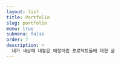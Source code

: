 ```yaml
---
layout: list
title: Portfolio
slug: portfolio
menu: true
submenu: false
order: 7
description: >
  내가 세상에 내놓은 애정어린 프로덕트들에 대한 글
---
```

